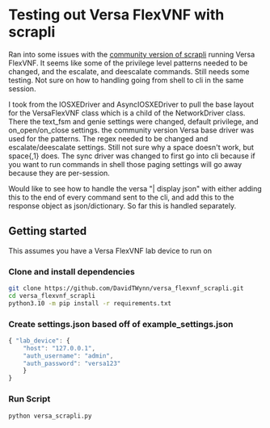 # Testing out Versa FlexVNF with scrapli

Ran into some issues with the <a href="https://github.com/scrapli/scrapli_community" target="_blank">community version of scrapli</a> running Versa FlexVNF. It seems like some of the privilege level patterns needed to be changed, and the escalate, and deescalate commands. Still needs some testing. Not sure on how to handling going from shell to cli in the same session.

I took from the IOSXEDriver and AsyncIOSXEDriver to pull the base layout for the VersaFlexVNF class which is a child of the NetworkDriver class. There the text_fsm and genie settings were changed, default privilege, and on_open/on_close settings. the community version Versa base driver was used for the patterns. The regex needed to be changed and escalate/deescalate settings. Still not sure why a space doesn't work, but space{,1} does. The sync driver was changed to first go into cli because if you want to run commands in shell those paging settings will go away because they are per-session.

Would like to see how to handle the versa "| display json" with either adding this to the end of every command sent to the cli, and add this to the response object as json/dictionary. So far this is handled separately.

## Getting started

This assumes you have a Versa FlexVNF lab device to run on

### Clone and install dependencies

```bash
git clone https://github.com/DavidTWynn/versa_flexvnf_scrapli.git
cd versa_flexvnf_scrapli
python3.10 -m pip install -r requirements.txt
```

### Create settings.json based off of example_settings.json

```javascript
{ "lab_device": {
    "host": "127.0.0.1",
    "auth_username": "admin",
    "auth_password": "versa123"
    }
}
```

### Run Script

```python
python versa_scrapli.py
```
